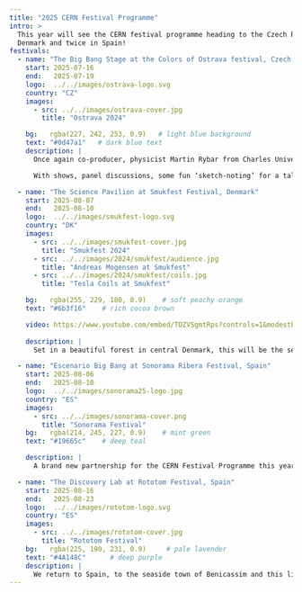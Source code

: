 ```yaml
---
title: "2025 CERN Festival Programme"
intro: >
  This year will see the CERN festival programme heading to the Czech Republic,
  Denmark and twice in Spain!
festivals:
  - name: "The Big Bang Stage at the Colors of Ostrava festival, Czech Republic"
    start: 2025-07-16
    end:   2025-07-19
    logo:  ../../images/ostrava-logo.svg
    country: "CZ"
    images:
      - src: ../../images/ostrava-cover.jpg
        title: "Ostrava 2024"

    bg:   rgba(227, 242, 253, 0.9)   # light blue background
    text: "#0d47a1"   # dark blue text
    description: |
      Once again co-producer, physicist Martin Rybar from Charles University and the team, have pulled together an incredibly varied programme for the audience of this well-established music festival. 

      With shows, panel discussions, some fun ‘sketch-noting’ for a talk and debate, a conversation with Nobel Prize winner Prof. Morten Meldahl, and a very special interactive 6m artistic installation on the theme of ‘quantum’ all in the incredible setting of the Svet Techniky science space within the confines of the Ostrava music festival, this is sure to be another huge success. 

  - name: "The Science Pavilion at Smukfest Festival, Denmark"
    start: 2025-08-07
    end:   2025-08-10
    logo:  ../../images/smukfest-logo.svg
    country: "DK"
    images:
      - src: ../../images/smukfest-cover.jpg
        title: "Smukfest 2024"
      - src: ../../images/2024/smukfest/audience.jpg
        title: "Andreas Mogensen at Smukfest"
      - src: ../../images/2024/smukfest/coils.jpg
        title: "Tesla Coils at Smukfest"

    bg:   rgba(255, 229, 180, 0.9)    # soft peachy orange
    text: "#6b3f16"    # rich cocoa brown

    video: https://www.youtube.com/embed/TDZVSgmtRps?controls=1&modestbranding=1&rel=0&si=B5jSBQRCeJLctJXo
    
    description: |
      Set in a beautiful forest in central Denmark, this will be the second year for the CERN Festival Programme at Smukfest. Last year’s Science Pavilion had a stellar programme welcoming not only a Nobel Prize winner but also the Danish commander of the International Space Station to the stage. And this year’s programme, co-produced by Joergen Beck Hansen from the Niels Bohr Institute in Copenhagen promises to be very exciting with talks on 'Nuclear power', 'Quantum computing - what’s it all about' and 'The Science of Addiction'... just for starters!

  - name: "Escenario Big Bang at Sonorama Ribera Festival, Spain"
    start: 2025-08-06
    end:   2025-08-10
    logo:  ../../images/sonorama25-logo.jpg
    country: "ES"
    images:
      - src: ../../images/sonorama-cover.png
        title: "Sonorama Festival"
    bg:   rgba(214, 245, 227, 0.9)    # mint green
    text: "#19665c"    # deep teal

    description: |
      A brand new partnership for the CERN Festival Programme this year with the highly regarded Sonorama Ribera festival in Aranda de Duero in the north of Spain. This festival with a big focus on all types of Spanish music welcomes over 100’000 people each year and we are delighted that it is opening its doors to their first ever Science Pavilion. With a fantastic team of co-producers : Mathematician and TV star Eduardo Saenz de Cabezón, physicist and outreach maestro Jesus Puerta Pelayo from Madrid, technician and workshop host Ivan Lopez Paz from Barcelona and Cristina Romero Castillo from Barcelona, this new stage is going to be offering free workshops to make your own solar chargers, and turn a piece of CERN history into your own little LED lamp display, and talks from eminent Spanish personalities on Solar eclipses and Astrobiology, this is one festival you don’t want to miss!

  - name: "The Discovery Lab at Rototom Festival, Spain"
    start: 2025-08-16
    end:   2025-08-23
    logo:  ../../images/rototom-logo.svg
    country: "ES"
    images:
      - src: ../../images/rototom-cover.jpg
        title: "Rototom Festival"
    bg:   rgba(225, 190, 231, 0.9)     # pale lavender
    text: "#4A148C"      # deep purple
    description: |
      We return to Spain, to the seaside town of Benicassim and this lively, friendly reggae music festival now in its 30th year for a second year of the Discovery Lab! With the same co-producers as for Sonorama, the programme running over a full week will have shows, workshops, talks on topics such as the upcoming solar eclipse, cybersecurity and YouTube science stars, there will be something for everybody under the daily sunshine of Rototom!
---
```


<!-- Nothing else required; the timeline pulls everything from front-matter -->
